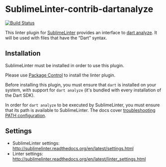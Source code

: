 SublimeLinter-contrib-dartanalyze
================================

[![Build Status](https://travis-ci.org/SublimeLinter/SublimeLinter-contrib-dartanalyze.svg?branch=master)](https://travis-ci.org/SublimeLinter/SublimeLinter-contrib-dartanalyze)

This linter plugin for [SublimeLinter](https://github.com/SublimeLinter/SublimeLinter) provides an interface to [dart analyze](https://dart.dev/tools/dart-analyze). It will be used with files that have the “Dart” syntax.

## Installation
SublimeLinter must be installed in order to use this plugin. 

Please use [Package Control](https://packagecontrol.io) to install the linter plugin.

Before installing this plugin, you must ensure that `dart` is installed on your system, with support for `dart analyze` (it's bundled with every installation of the Dart SDK).

In order for `dart analyze` to be executed by SublimeLinter, you must ensure that its path is available to SublimeLinter. The docs cover [troubleshooting PATH configuration](http://sublimelinter.readthedocs.io/en/latest/troubleshooting.html#finding-a-linter-executable).

## Settings
- SublimeLinter settings: http://sublimelinter.readthedocs.org/en/latest/settings.html
- Linter settings: http://sublimelinter.readthedocs.org/en/latest/linter_settings.html
